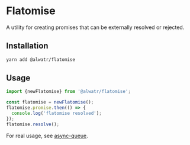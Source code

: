 # Flatomise

A utility for creating promises that can be externally resolved or rejected.

## Installation

```bash
yarn add @alwatr/flatomise
```

## Usage

```typescript
import {newFlatomise} from '@alwatr/flatomise';

const flatomise = newFlatomise();
flatomise.promise.then(() => {
  console.log('flatomise resolved');
});
flatomise.resolve();
```

For real usage, see [async-queue](https://github.com/Alwatr/nanolib/blob/next/packages/async-quque/src/main.ts).
